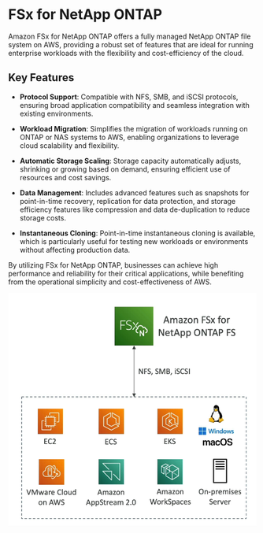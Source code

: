 # FSx for NetApp ONTAP

Amazon FSx for NetApp ONTAP offers a fully managed NetApp ONTAP file system on AWS, providing a robust set of features that are ideal for running enterprise workloads with the flexibility and cost-efficiency of the cloud.

## Key Features

- **Protocol Support**: Compatible with NFS, SMB, and iSCSI protocols, ensuring broad application compatibility and seamless integration with existing environments.

- **Workload Migration**: Simplifies the migration of workloads running on ONTAP or NAS systems to AWS, enabling organizations to leverage cloud scalability and flexibility.

- **Automatic Storage Scaling**: Storage capacity automatically adjusts, shrinking or growing based on demand, ensuring efficient use of resources and cost savings.

- **Data Management**: Includes advanced features such as snapshots for point-in-time recovery, replication for data protection, and storage efficiency features like compression and data de-duplication to reduce storage costs.

- **Instantaneous Cloning**: Point-in-time instantaneous cloning is available, which is particularly useful for testing new workloads or environments without affecting production data.

By utilizing FSx for NetApp ONTAP, businesses can achieve high performance and reliability for their critical applications, while benefiting from the operational simplicity and cost-effectiveness of AWS.

![FSx for NetApp ONTAP](../resources/images/fsx-NetApp-ONTAP.png)

